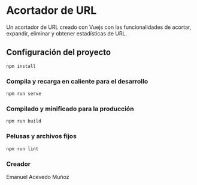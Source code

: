 # Acortador de URL

Un acortador de URL creado con Vuejs con las funcionalidades de acortar, expandir, eliminar y obtener estadísticas de URL.


## Configuración del proyecto

```
npm install
```

### Compila y recarga en caliente para el desarrollo

```
npm run serve
```

### Compilado y minificado para la producción

```
npm run build
```

### Pelusas y archivos fijos

```
npm run lint
```

### Creador

Emanuel Acevedo Muñoz
